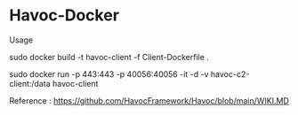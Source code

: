 # Havoc-Docker


Usage

sudo docker build -t havoc-client -f Client-Dockerfile .

sudo docker run -p 443:443 -p 40056:40056 -it -d -v havoc-c2-client:/data havoc-client

Reference : https://github.com/HavocFramework/Havoc/blob/main/WIKI.MD
